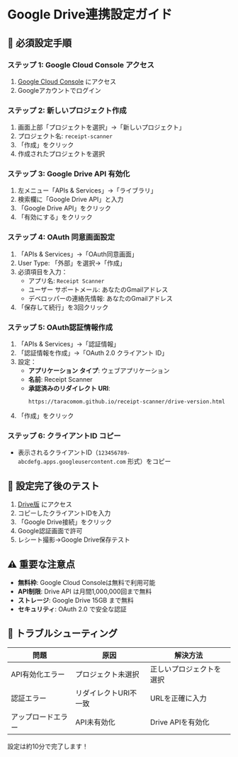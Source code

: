 # Google Drive連携設定ガイド

## 🚀 必須設定手順

### ステップ 1: Google Cloud Console アクセス
1. [Google Cloud Console](https://console.cloud.google.com/) にアクセス
2. Googleアカウントでログイン

### ステップ 2: 新しいプロジェクト作成
1. 画面上部「プロジェクトを選択」→「新しいプロジェクト」
2. プロジェクト名: `receipt-scanner` 
3. 「作成」をクリック
4. 作成されたプロジェクトを選択

### ステップ 3: Google Drive API 有効化
1. 左メニュー「APIs & Services」→「ライブラリ」
2. 検索欄に「Google Drive API」と入力
3. 「Google Drive API」をクリック
4. 「有効にする」をクリック

### ステップ 4: OAuth 同意画面設定
1. 「APIs & Services」→「OAuth同意画面」
2. User Type: 「外部」を選択→「作成」
3. 必須項目を入力：
   - アプリ名: `Receipt Scanner`
   - ユーザー サポートメール: あなたのGmailアドレス
   - デベロッパーの連絡先情報: あなたのGmailアドレス
4. 「保存して続行」を3回クリック

### ステップ 5: OAuth認証情報作成
1. 「APIs & Services」→「認証情報」
2. 「認証情報を作成」→「OAuth 2.0 クライアント ID」
3. 設定：
   - **アプリケーション タイプ**: ウェブアプリケーション
   - **名前**: Receipt Scanner  
   - **承認済みのリダイレクト URI**: 
     ```
     https://taracomom.github.io/receipt-scanner/drive-version.html
     ```
4. 「作成」をクリック

### ステップ 6: クライアントID コピー
- 表示されるクライアントID（`123456789-abcdefg.apps.googleusercontent.com` 形式）をコピー

## 🎯 設定完了後のテスト

1. [Drive版](https://taracomom.github.io/receipt-scanner/drive-version.html) にアクセス
2. コピーしたクライアントIDを入力
3. 「Google Drive接続」をクリック
4. Google認証画面で許可
5. レシート撮影→Google Drive保存テスト

## ⚠️ 重要な注意点

- **無料枠**: Google Cloud Consoleは無料で利用可能
- **API制限**: Drive API は月間1,000,000回まで無料  
- **ストレージ**: Google Drive 15GB まで無料
- **セキュリティ**: OAuth 2.0 で安全な認証

## 🔧 トラブルシューティング

| 問題 | 原因 | 解決方法 |
|-----|-----|---------|
| API有効化エラー | プロジェクト未選択 | 正しいプロジェクトを選択 |
| 認証エラー | リダイレクトURI不一致 | URLを正確に入力 |
| アップロードエラー | API未有効化 | Drive APIを有効化 |

設定は約10分で完了します！